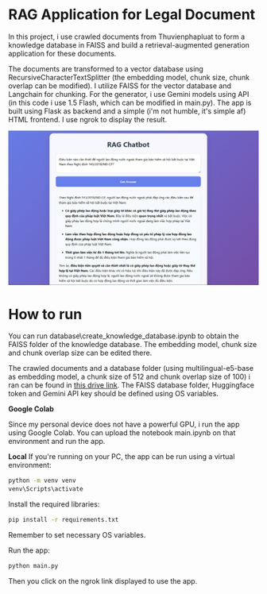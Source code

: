 # **RAG Application for Legal Document**

In this project, i use crawled documents from Thuvienphapluat to form a knowledge database in FAISS and build a retrieval-augmented generation application for these documents.

The documents are transformed to a vector database using RecursiveCharacterTextSplitter (the embedding model, chunk size, chunk overlap can be modified). I utilize FAISS for the vector database and Langchain for chunking. For the generator, i use Gemini models using API (in this code i use 1.5 Flash, which can be modified in main.py). The app is built using Flask as backend and a simple (i'm not humble, it's simple af) HTML frontend. I use ngrok to display the result.

![Front-end](template/demo.png)

# How to run
You can run database\create_knowledge_database.ipynb to obtain the FAISS folder of the knowledge database. The embedding model, chunk size and chunk overlap size can be edited there.

The crawled documents and a database folder (using multilingual-e5-base as embedding model, a chunk size of 512 and chunk overlap size of 100) i ran can be found in [this drive link](https://drive.google.com/drive/folders/1r7hWy5v0baKppk2sMGAWLS0yiEoD0z3-?usp=sharing). The FAISS database folder, Huggingface token and Gemini API key should be defined using OS variables.

**Google Colab**

Since my personal device does not have a powerful GPU, i run the app using Google Colab. You can upload the notebook main.ipynb on that environment and run the app. 

**Local**
If you're running on your PC, the app can be run using a virtual environment:

```bash
python -m venv venv
venv\Scripts\activate
```

Install the required libraries:
```bash
pip install -r requirements.txt
```

Remember to set necessary OS variables.

Run the app:
```bash
python main.py
```

Then you click on the ngrok link displayed to use the app.